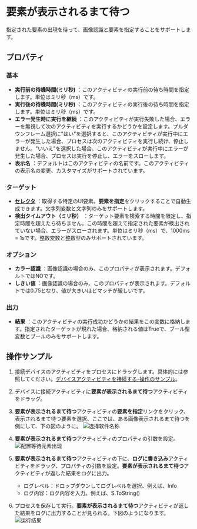 # 要素が表示されるまて待つ
指定された要素の出現を待って、画像認識と要素を指定することをサポートします。

## プロパティ

### 基本

- **実行前の待機時間(ミリ秒)** ：このアクティビティの実行前の待ち時間を指定します。単位はミリ秒（ms）です。
- **実行後の待機時間(ミリ秒)** ：このアクティビティの実行後の待ち時間を指定します。単位はミリ秒（ms）です。
- **エラー発生時に実行を継続** ：このアクティビティが実行失敗した場合、エラーを無視して次のアクティビティを実行するかどうかを設定します。プルダウンフレーム選択に"はい"を選択すると、このアクティビティが実行中にエラーが発生した場合、プロセスは次のアクティビティを実行し続け、停止しません。"いいえ"を選択した場合、このアクティビティが実行中にエラーが発生した場合、プロセスは実行を停止し、エラーをスローします。
- **表示名** ：デフォルトはこのアクティビティの名前です。このアクティビティの表示名の変更、カスタマイズがサポートされています。

### ターゲット

- **[セレクタ](../Appendix/Selector.md)** ：取得する特定のUI要素。**要素を指定**をクリックすることで自動生成できます。文字列変数と文字列のみをサポートします。
- **検出タイムアウト（ミリ秒）** ：ターゲット要素を検索する時間を限定し、指定時間を超えたら待ちません。この時間を超えて指定された要素が検出されていない場合、エラーがスローされます。単位はミリ秒（ms）で、1000ms = 1sです。整数変数と整数型のみサポートされています。

### オプション

- **カラー認識** ：画像認識の場合のみ、このプロパティが表示されます。デフォルトではNOです。
- **しきい値** ：画像認識の場合のみ、このプロパティが表示されます。デフォルトでは0.75となり、値が大きいほどマッチが厳しいです。

### 出力

- **結果** ：このアクティビティの実行成功かどうかの結果をこの変数に格納します。指定されたターゲットが現れた場合、格納される値はTrueで、ブール型変数とブールのみをサポートします。

## 操作サンプル

1. 接続デバイスのアクティビティをプロセスにドラッグします。具体的には参照してください。[デバイスアクティビティを接続する-操作のサンプル](./MobileConnect.md)。
2. デバイスに接続アクティビティに**要素が表示されるまて待つ**アクティビティをドラッグ。
3. **要素が表示されるまて待つ**アクティビティの**要素を指定**リンクをクリック、表示されるまて待つ要素を選択、ここでは、ある画像表示されるまて待つを例にして、下の図のように。
   ![选择软件名称](https://docimages.blob.core.chinacloudapi.cn/images/Activities/stepshow20201224.png)
4. **要素が表示されるまて待つ**アクティビティのプロパティの引数を設定。
   ![配置等待元素出现](https://docimages.blob.core.chinacloudapi.cn/images/Activities/settingwaitelementappear20201224.png)

5. **要素が表示されるまて待つ**アクティビティの下に、**ログに書き込み**アクティビティをドラッグ、プロパティの引数を設定。**要素が表示されるまて待つ**アクティビティが返した結果をログに出力。
    - ログレベル：ドロップダウンしてログレベルを選択、例えば、Info
    - ログ内容：ログ内容を入力。例えば、S.ToString()
6. プロセスを保存して実行。**要素が表示されるまて待つ**アクティビティが返した結果をログに出力することが見られる。下図のようになります。
   ![运行结果](https://docimages.blob.core.chinacloudapi.cn/images/Activities/showwaitelementappear20201224.png)